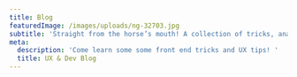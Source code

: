 ```yaml
---
title: Blog
featuredImage: /images/uploads/ng-32703.jpg
subtitle: 'Straight from the horse’s mouth! A collection of tricks, analysis and musings.'
meta:
  description: 'Come learn some some front end tricks and UX tips! '
  title: UX & Dev Blog
---
```



